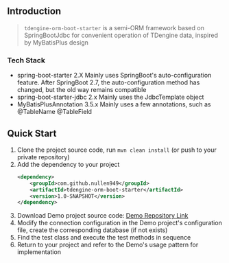 ## Introduction

> `tdengine-orm-boot-starter` is a semi-ORM framework based on SpringBootJdbc for convenient operation of TDengine data, inspired by MyBatisPlus design

### Tech Stack

- spring-boot-starter 2.X Mainly uses SpringBoot's auto-configuration feature. After SpringBoot 2.7, the auto-configuration method has changed, but the old way remains compatible
- spring-boot-starter-jdbc 2.x Mainly uses the JdbcTemplate object
- MyBatisPlusAnnotation 3.5.x Mainly uses a few annotations, such as @TableName @TableField

## Quick Start

1. Clone the project source code, run `mvn clean install` (or push to your private repository)
2. Add the dependency to your project
    ```xml
    <dependency>
        <groupId>com.github.nullen949</groupId>
        <artifactId>tdengine-orm-boot-starter</artifactId>
        <version>1.0-SNAPSHOT</version>
    </dependency>
    ```
3. Download Demo project source code: [Demo Repository Link](https://github.com/nullen949/tdengine-orm-demo)
4. Modify the connection configuration in the Demo project's configuration file, create the corresponding database (if not exists)
5. Find the test class and execute the test methods in sequence
6. Return to your project and refer to the Demo's usage pattern for implementation
